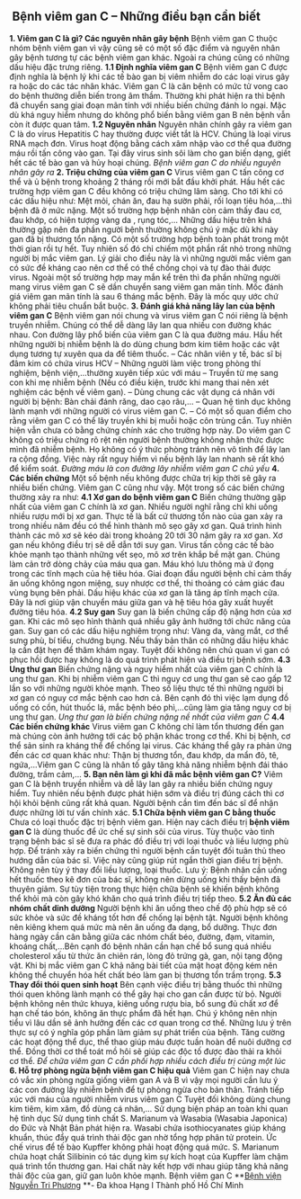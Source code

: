## ️ Bệnh viêm gan C – Những điều bạn cần biết

**1. Viêm gan C là gì? Các nguyên nhân gây bệnh**
Bệnh viêm gan C thuộc nhóm bệnh viêm gan vì vậy cũng sẽ có một số đặc điểm và nguyên nhân gây bệnh tương tự các bệnh viêm gan khác. Ngoài ra chúng cũng có những dấu hiệu đặc trưng riêng.
**1.1 Định nghĩa viêm gan C**
Bệnh viêm gan C được định nghĩa là bệnh lý khi các tế bào gan bị viêm nhiễm do các loại virus gây ra hoặc do các tác nhân khác. Viêm gan C là căn bệnh có mức tử vong cao do bệnh thường diễn biến trong âm thầm. Thường khi phát hiện ra thì bệnh đã chuyển sang giai đoạn mãn tính với nhiều biến chứng đánh lo ngại. Mặc dù khá nguy hiểm nhưng do không phổ biến bằng viêm gan B nên bệnh vẫn còn ít được quan tâm.
**1.2 Nguyên nhân**
Nguyên nhân chính gây ra viêm gan C là do virus Hepatitis C hay thường được viết tắt là HCV. Chúng là loại virus RNA mạch đơn. Virus hoạt động bằng cách xâm nhập vào cơ thể qua đường máu rồi tấn công vào gan. Tại đây virus sinh sôi làm cho gan biến dạng, giết hết các tế bào gan và hủy hoại chúng.
_Bệnh viêm gan C do nhiều nguyên nhân gây ra_
**2. Triệu chứng của viêm gan C**
Virus viêm gan C tấn công cơ thể và ủ bệnh trong khoảng 2 tháng rồi mới bắt đầu khởi phát. Hầu hết các trường hợp viêm gan C đều không có triệu chứng lâm sàng. Cho tới khi có các dấu hiệu như: Mệt mỏi, chán ăn, đau hạ sườn phải, rối loạn tiêu hóa,…thì bệnh đã ở mức nặng. Một số trường hợp bệnh nhân còn cảm thấy đau cơ, đau khớp, có hiện tượng vàng da , rụng tóc,…
Những dấu hiệu trên khá thường gặp nên đa phần người bệnh thường không chú ý mặc dù khi này gan đã bị thương tổn nặng. Có một số trường hợp bệnh toàn phát trong một thời gian rồi tự hết. Tuy nhiên số đó chỉ chiếm một phần rất nhỏ trong những người bị mắc viêm gan. Lý giải cho điều này là vì những người mắc viêm gan có sức đề kháng cao nên cơ thể có thể chống chọi và tự đào thải được virus. Ngoài một số trường hợp may mắn kể trên thì đa phần những người mang virus viêm gan C sẽ dần chuyển sang viêm gan mãn tính. Mốc đánh giá viêm gan mãn tính là sau 6 tháng mắc bệnh. Đây là mốc quy ước chứ không phải tiêu chuẩn bắt buộc.
**3. Đánh giá khả năng lây lan của bệnh viêm gan C**
Bệnh viêm gan nói chung và virus viêm gan C nói riêng là bệnh truyền nhiễm. Chúng có thể dễ dàng lây lan qua nhiều con đường khác nhau. Con đường lây phổ biến của viêm gan C là qua đường máu. Hầu hết những người bị nhiễm bệnh là do dùng chung bơm kim tiêm hoặc các vật dụng tương tự xuyên qua da để tiêm thuốc.
– Các nhân viên y tế, bác sĩ bị đâm kim có chứa virus HCV
– Những người làm việc trong phòng thí nghiệm, bệnh viện,…thường xuyên tiếp xúc với máu
– Truyền từ mẹ sang con khi mẹ nhiễm bệnh (Nếu có điều kiện, trước khi mang thai nên xét nghiệm các bệnh về viêm gan).
– Dùng chung các vật dụng cá nhân với người bị bệnh: Bàn chải đánh răng, dao cạo râu,…
– Quan hệ tình dục không lành mạnh với những người có virus viêm gan C.
– Có một số quan điểm cho rằng viêm gan C có thể lây truyền khi bị muỗi hoặc côn trùng cắn. Tuy nhiên hiện vẫn chưa có bằng chứng chính xác cho trường hợp này.
Do viêm gan C không có triệu chứng rõ rệt nên người bệnh thường không nhận thức được mình đã nhiễm bệnh. Họ không có ý thức phòng tránh nên vô tình để lây lan ra cộng đồng. Việc này rất nguy hiểm vì nếu bệnh lây lan nhanh sẽ rất khó để kiểm soát.
_Đường máu là con đường lây nhiễm viêm gan C chủ yếu_
**4. Các biến chứng**
Một số bệnh nếu không được chữa trị kịp thời sẽ gây ra nhiều biến chứng. Viêm gan C cũng như vậy. Một trong số các biến chứng thường xảy ra như:
**4.1 Xơ gan do bệnh viêm gan C**
Biến chứng thường gặp nhất của viêm gan C chính là xơ gan. Nhiều người nghĩ rằng chỉ khi uống nhiều rượu mới bị xơ gan. Thực tế là bất cứ thương tổn nào của gan xảy ra trong nhiều năm đều có thể hình thành mô sẹo gây xơ gan. Quá trình hình thành các mô xơ sẽ kéo dài trong khoảng 20 tới 30 năm gây ra xơ gan. Xơ gan nếu không điều trị sẽ dễ dẫn tới suy gan.
Virus tấn công các tế bào khỏe mạnh tạo thành những vết sẹo, mô xơ trên khắp bề mặt gan. Chúng làm cản trở dòng chảy của máu qua gan. Máu khó lưu thông mà ứ đọng trong các tĩnh mạch của hệ tiêu hóa.
Giai đoạn đầu người bệnh chỉ cảm thấy ăn uống không ngon miệng, suy nhược cơ thể, thi thoảng có cảm giác đau vùng bụng bên phải. Dấu hiệu khác của xơ gan là tăng áp tĩnh mạch cửa. Đây là nơi giúp vận chuyển máu giữa gan và hệ tiêu hóa gây xuất huyết đường tiêu hóa.
**4.2 Suy gan**
Suy gan là biến chứng cấp độ nặng hơn của xơ gan. Khi các mô sẹo hình thành quá nhiều gây ảnh hưởng tới chức năng của gan. Suy gan có các dấu hiệu nghiêm trọng như: Vàng da, vàng mắt, cơ thể sưng phù, bí tiểu, chướng bụng. Nếu thấy bản thân có những dấu hiệu khác lạ cần đặt hẹn để thăm khám ngay. Tuyệt đối không nên chủ quan vì gan có phục hồi được hay không là do quá trình phát hiện và điều trị bệnh sớm.
**4.3 Ung thư gan**
Biến chứng nặng và nguy hiểm nhất của viêm gan C chính là ung thư gan. Khi bị nhiễm viêm gan C thì nguy cơ ung thư gan sẽ cao gấp 12 lần so với những người khỏe mạnh. Theo số liệu thực tế thì những người bị xơ gan có nguy cơ mắc bệnh cao hơn cả.
Bên cạnh đó thì việc lạm dụng đồ uống có cồn, hút thuốc lá, mắc bệnh béo phì,…cũng làm gia tăng nguy cơ bị ung thư gan.
_Ung thư gan là biến chứng nặng nề nhất của viêm gan C_
**4.4 Các biến chứng khác**
Virus viêm gan C không chỉ làm tổn thương đến gan mà chúng còn ảnh hưởng tới các bộ phận khác trong cơ thể. Khi bị bệnh, cơ thể sản sinh ra kháng thể để chống lại virus. Các kháng thể gây ra phản ứng đến các cơ quan khác như: Thận bị thương tổn, đau khớp, da mẩn đỏ, tê, ngứa,…Viêm gan C cũng là nhân tố gây tăng khả năng nhiễm bệnh đái tháo đường, trầm cảm,…
**5. Bạn nên làm gì khi đã mắc bệnh viêm gan C?**
Viêm gan C là bệnh truyền nhiễm và dễ lây lan gây ra nhiều biến chứng nguy hiểm. Tuy nhiên nếu bệnh được phát hiện sớm và điều trị đúng cách thì cơ hội khỏi bệnh cũng rất khả quan. Người bệnh cần tìm đến bác sĩ để nhận được những lời tư vấn chính xác.
**5.1 Chữa bệnh viêm gan C bằng thuốc**
Chưa có loại thuốc đặc trị bệnh viêm gan. Hiện nay cách điều trị **bệnh viêm gan C** là dùng thuốc để ức chế sự sinh sôi của virus. Tùy thuộc vào tình trạng bệnh bác sĩ sẽ đưa ra phác đồ điều trị với loại thuốc và liều lượng phù hợp. Để tránh xảy ra biến chứng thì người bệnh cần tuyệt đối tuân thủ theo hướng dẫn của bác sĩ. Việc này cũng giúp rút ngắn thời gian điều trị bệnh. Không nên tùy ý thay đổi liều lượng, loại thuốc. Lưu ý: Bệnh nhân cần uống hết thuốc theo kê đơn của bác sĩ, không nên dừng uống khi thấy bệnh đã thuyên giảm. Sự tùy tiện trong thực hiện chữa bệnh sẽ khiến bệnh không thể khỏi mà còn gây khó khăn cho quá trình điều trị tiếp theo.
**5.2 Ăn đủ các nhóm chất dinh dưỡng**
Người bệnh khi ăn uống theo chế độ phù hợp sẽ có sức khỏe và sức đề kháng tốt hơn để chống lại bệnh tật. Người bệnh không nên kiêng khem quá mức mà nên ăn uống đa dạng, bổ dưỡng. Thực đơn hàng ngày cần cân bằng giữa các nhóm chất béo, đường, đạm, vitamin, khoáng chất,…Bên cạnh đó bệnh nhân cần hạn chế bổ sung quá nhiều cholesterol xấu từ thức ăn chiên rán, lòng đỏ trứng gà, gan, nội tạng động vật. Khi bị mắc viêm gan C khả năng bài tiết của mật hoạt động kém nên không thể chuyển hóa hết chất béo làm gan bị thương tổn trầm trọng.
**5.3 Thay đổi thói quen sinh hoạt**
Bên cạnh việc điều trị bằng thuốc thì những thói quen không lành mạnh có thể gây hại cho gan cần được từ bỏ. Người bệnh không nên thức khuya, kiêng uống rượu bia, bổ sung đủ chất xơ để hạn chế táo bón, không ăn thực phẩm đã hết hạn. Chú ý không nên nhịn tiểu vì lâu dần sẽ ảnh hưởng đến các cơ quan trong cơ thể. Những lưu ý trên thực sự có ý nghĩa góp phần làm giảm sự phát triển của bệnh.
Tăng cường các hoạt động thể dục, thể thao giúp máu được tuần hoàn để nuôi dưỡng cơ thể. Đồng thời cơ thể toát mồ hôi sẽ giúp các độc tố được đào thải ra khỏi cơ thể.
_Để chữa viêm gan C cần phối hợp nhiều cách điều trị cùng một lúc_
**6. Hỗ trợ phòng ngừa bệnh viêm gan C hiệu quả**
Viêm gan C hiện nay chưa có vắc xin phòng ngừa giống viêm gan A và B vì vậy mọi người cần lưu ý các con đường lây nhiễm bệnh để tự phòng ngừa cho bản thân.
Tránh tiếp xúc với máu của người nhiễm virus viêm gan C
Tuyệt đối không dùng chung kim tiêm, kim xăm, đồ dùng cá nhân,…
Sử dụng biện pháp an toàn khi quan hệ tình dục
Sử dụng tinh chất S. Marianum và Wasabia (Wasabia Japonica) do Đức và Nhật Bản phát hiện ra. Wasabi chứa isothiocyanates giúp kháng khuẩn, thúc đẩy quá trình thải độc gan nhờ tổng hợp phân tử protein. Ức chế virus để tế bào Kupffer không phải hoạt động quá mức. S. Marianum chứa hoạt chất Silibinin có tác dụng kìm sự kích hoạt của Kupffer làm chậm quá trình tổn thương gan. Hai chất này kết hợp với nhau giúp tăng khả năng thải độc của gan, giữ gan luôn khỏe mạnh.
Bệnh viêm gan C
**[Bệnh viện Nguyễn Tri Phương](https://bvnguyentriphuong.com.vn/) **- Đa khoa Hạng I Thành phố Hồ Chí Minh
